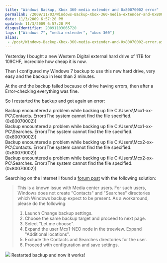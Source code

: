 ```yaml
---
title: "Windows Backup, Xbox 360 media extender and 0x80070002 error"
permalink: /2009/11/03/Windows-Backup-Xbox-360-media-extender-and-0x80070002-error/
date: 11/3/2009 6:57:20 PM
updated: 11/3/2009 6:57:20 PM
disqusIdentifier: 20091103065720
tags: ["Windows 7", "media extender", "xbox 360"]
alias:
 - /post/Windows-Backup-Xbox-360-media-extender-and-0x80070002-error.aspx/index.html
---
```

Yesterday I bought a new Western Digital external hard drive of 1TB for 109CHF, incredible how cheap it is now.

Then I configured my Windows 7 backup to use this new hard drive, very easy and the backup in less than 2 minutes.
<!-- more -->

At the end the backup failed because of drive having errors, then after a Error-checking everything was fine.

So I restarted the backup and got again an error:

Backup encountered a problem while backing up file C:\Users\Mcx1-xx-PC\Contacts. Error:(The system cannot find the file specified. (0x80070002))     
Backup encountered a problem while backing up file C:\Users\Mcx1-xx-PC\Searches. Error:(The system cannot find the file specified. (0x80070002))      
Backup encountered a problem while backing up file C:\Users\Mcx2-xx-PC\Contacts. Error:(The system cannot find the file specified. (0x80070002))      
Backup encountered a problem while backing up file C:\Users\Mcx2-xx-PC\Searches. Error:(The system cannot find the file specified. (0x80070002))

Searching on the Internet I found a [forum post](http://social.technet.microsoft.com/Forums/en-US/w7itprogeneral/thread/bff71aac-c78e-42bd-a959-116019c93478/) with the following solution:

> This is a known issue with Media center users. For such users, Windows does not create "Contacts" and "Searches" directories which Windows backup expect to be present. As a workaround, please do the following:
> 1. Launch Change backup settings.
> 2. Choose the same backup target and proceed to next page.
> 3. Select "Let me choose".
> 4. Expand the user Mcx1-NEO node in the treeview. Expand "Additional locations".
> 5. Exclude the Contacts and Searches directories for the user.
> 6. Proceed with configuration and save settings.

![](/images/2009/Windows-Backup-Xbox-360-media-extender-and-0x80070002-error.png)
Restarted backup and now it works!
